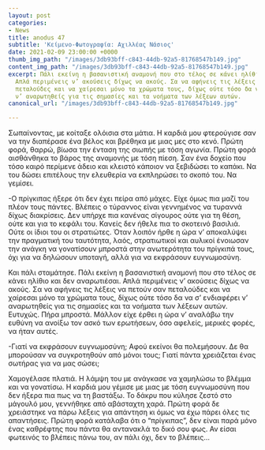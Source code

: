 ```yaml
---
layout: post
categories:
- News
title: anodus 47
subtitle: 'Κείμενο-Φωτογραφία: Αχιλλέας Νάσιος'
date: 2021-02-09 23:00:00 +0000
thumb_img_path: "/images/3db93bff-c843-44db-92a5-81768547b149.jpg"
content_img_path: "/images/3db93bff-c843-44db-92a5-81768547b149.jpg"
excerpt: Πάλι εκείνη η βασανιστική αναμονή που στο τέλος σε κάνει ηλίθιο και δεν αναρωτιέσαι.
  Απλά περιμένεις ν’ ακούσεις δίχως να ακούς. Σα να αφήνεις τις λέξεις να πετούν σαν
  πεταλούδες και να χαίρεσαι μόνο τα χρώματα τους, δίχως ούτε τόσο δα να σ’ ενδιαφέρει
  ν’ αναρωτηθείς για τις σημασίες και τα νοήματα των λέξεων αυτών.
canonical_url: "/images/3db93bff-c843-44db-92a5-81768547b149.jpg"

---
```

Σωπαίνοντας, με κοίταξε ολόισια στα μάτια. Η καρδιά μου φτερούγισε σαν να την διαπέρασε ένα βέλος και βρέθηκα με μιας μες στο κενό. Πρώτη φορά, θαρρώ, βίωσα την ένταση της σιωπής με τόση αγωνία. Πρώτη φορά αισθάνθηκα το βάρος της αναμονής με τόση πίεση. Σαν ένα δοχείο που τόσο καιρό περίμενε άδειο και κλειστό κάποιον να ξεβιδώσει το καπάκι. Να του δώσει επιτέλους την ελευθερία να εκπληρώσει το σκοπό του. Να γεμίσει.

\-Ο πρίγκιπας ήξερε ότι δεν έχει πείρα από μάχες. Είχε όμως πια μαζί του πλέον τους πάντες. Βλέπεις ο τύραννος είναι γεννημένος να τυραννά δίχως διακρίσεις. Δεν υπήρχε πια κανένας σίγουρος ούτε για τη θέση, ούτε και για το κεφάλι του. Κανείς δεν ήθελε πια το σκοτεινό βασιλιά. Ούτε οι ίδιοι του οι στρατιώτες. Όταν λοιπόν ήρθε η ώρα ν’ αποκαλύψει την πραγματική του ταυτότητα, λαός, στρατιωτικοί και αυλικοί ένοιωσαν την ανάγκη να γονατίσουν μπροστά στην ανωτερότητα του πρίγκιπά τους, όχι για να δηλώσουν υποταγή, αλλά για να εκφράσουν ευγνωμοσύνη.

Και πάλι σταμάτησε. Πάλι εκείνη η βασανιστική αναμονή που στο τέλος σε κάνει ηλίθιο και δεν αναρωτιέσαι. Απλά περιμένεις ν’ ακούσεις δίχως να ακούς. Σα να αφήνεις τις λέξεις να πετούν σαν πεταλούδες και να χαίρεσαι μόνο τα χρώματα τους, δίχως ούτε τόσο δα να σ’ ενδιαφέρει ν’ αναρωτηθείς για τις σημασίες και τα νοήματα των λέξεων αυτών. Ευτυχώς. Πήρα μπροστά. Μάλλον είχε έρθει η ώρα ν’ αναλάβω την ευθύνη να ανοίξω τον ασκό των ερωτήσεων, όσο αφελείς, μερικές φορές, να ήταν αυτές.

\-Γιατί να εκφράσουν ευγνωμοσύνη; Αφού εκείνοι θα πολεμήσουν. Δε θα μπορούσαν να συγκροτηθούν από μόνοι τους; Γιατί πάντα χρειάζεται ένας σωτήρας για να μας σώσει;

Χαμογέλασε πλατιά. Η λάμψη του με ανάγκασε να χαμηλώσω το βλέμμα και να γονατίσω. Η καρδιά μου γέμισε με μιας με τόση ευγνωμοσύνη που δεν ήξερα πια πως να τη βαστάξω. Το δάκρυ που κύλησε ζεστό στο μάγουλό μου, γεννήθηκε από αβάσταχτη χαρά. Πρώτη φορά δε χρειάστηκε να πάρω λέξεις για απάντηση κι όμως να έχω πάρει όλες τις απαντήσεις. Πρώτη φορά κατάλαβα ότι ο “πρίγκιπας”, δεν είναι παρά μόνο ένας καθρέφτης που πάντα θα αντανακλά το δικό σου φως. Αν είσαι φωτεινός το βλέπεις πάνω του, αν πάλι όχι, δεν το βλέπεις…
